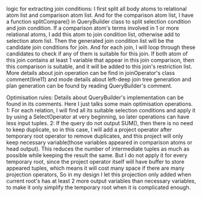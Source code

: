 logic for extracting join conditions: I first split all body atoms to relational 
atom list and comparison atom list. And for the comparison atom list, I have a function
splitCompare() in QueryBuilder class to split selection condition and join condition.
If a comparison atom's terms involved in 1 or more relational atoms, I add this atom to join condition list,
otherwise add to selection atom list. Then the generated join condition list will be the candidate
join conditions for join. And for each join, I will loop through these candidates to check
if any of them is suitable for this join. If both atom of this join contains at least 1 variable
that appear in this join comparison, then this comparison is suitable, and it will be added to this join's
restriction list. More details about join operation can be find in joinOperator's class comment(line11) 
and mode details about left-deep join tree generation and plan generation can be found by reading QueryBuilder's comment.

Optimisation rules: Details about QueryBuilder's implementation can be found in its comments.
Here I just talks some main optimisation operations. 1: For each relation, I will find all its suitable 
selection conditions and apply it by using a SelectOperator at very beginning, so later operations
can have less input tuples. 2: If the query do not output SUM(), then there is no need to keep duplicate,
so in this case, I will add a project operator after temporary root operator to remove duplicates, 
and this project will only keep necessary variable(those variables appeared in comparison atoms or head output).
This reduces the number of intermediate tuples as much as possible while keeping the result the same.
But I do not apply it for every temporary root, since the project operator itself will have buffer to store
appeared tuples, which means it will cost many space if there are many projection operators, So in my design
I let this projection only added when current root's has at least 2 more output variables than necessary variables,
to make it only simplify the temporary root when it is complicated enough.